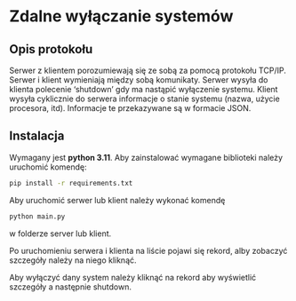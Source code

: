 # Zdalne wyłączanie systemów

## Opis protokołu

Serwer z klientem porozumiewają się ze sobą za pomocą protokołu TCP/IP. Serwer i klient wymieniają między sobą komunikaty. Serwer wysyła do klienta polecenie ‘shutdown’ gdy ma nastąpić wyłączenie systemu. Klient wysyła cyklicznie do serwera informacje o stanie systemu (nazwa, użycie procesora, itd). Informacje te przekazywane są w formacie JSON.

## Instalacja

Wymagany jest **python 3.11**. Aby zainstalować wymagane biblioteki należy uruchomić komendę:

```bash
pip install -r requirements.txt
```

Aby uruchomić serwer lub klient należy wykonać komendę

```bash
python main.py
```

w folderze server lub klient.

Po uruchomieniu serwera i klienta na liście pojawi się rekord, alby zobaczyć szczegóły należy na niego kliknąć.

Aby wyłączyć dany system należy kliknąć na rekord aby wyświetlić szczegóły a następnie shutdown.

